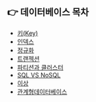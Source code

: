 ## 👉 데이터베이스 목차

- [키(Key)]()
- [인덱스](https://github.com/corrvax/ComputerScienceStudy/blob/main/DB/index.md)
- [정규화]()
- [트랜젝션](https://github.com/corrvax/ComputerScienceStudy/blob/main/DB/%ED%8A%B8%EB%9E%9C%EC%9E%AD%EC%85%98.md)
- [파티션과 클러스터](https://github.com/corrvax/ComputerScienceStudy/blob/main/DB/partition.md)
- [SQL VS NoSQL]()
- [이상]()
- [관계형데이터베이스]()
